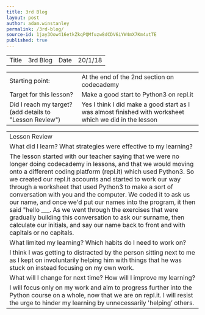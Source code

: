 ```yaml
---
title: 3rd Blog
layout: post
author: adam.winstanley
permalink: /3rd-blog/
source-id: 1jay3Oow416etkZkqPQMfuzw8dCDV6iYW4mX7Km4utTE
published: true
---
```

<table>
  <tr>
    <td>Title</td>
    <td>3rd Blog</td>
    <td>Date</td>
    <td>20/1/18</td>
  </tr>
</table>


<table>
  <tr>
    <td>Starting point:</td>
    <td>At the end of the 2nd section on codecademy</td>
  </tr>
  <tr>
    <td>Target for this lesson?</td>
    <td>Make a good start to Python3 on repl.it</td>
  </tr>
  <tr>
    <td>Did I reach my target? 
(add details to "Lesson Review")</td>
    <td>Yes I think I did make a good start as I was almost finished with worksheet which we did in the lesson</td>
  </tr>
</table>


<table>
  <tr>
    <td>Lesson Review</td>
  </tr>
  <tr>
    <td>What did I learn? What strategies were effective to my learning? </td>
  </tr>
  <tr>
    <td>The lesson started with our teacher saying that we were no longer doing codecademy in lessons, and that we would moving onto a different coding platform (repl.it) which used Python3. So we created our repl.it accounts and started to work our way through a worksheet that used Python3 to make a sort of conversation with you and the computer. We coded it to ask us our name, and once we'd put our names into the program, it then said "hello ___. As we went through the exercises that were gradually building this conversation to ask our surname, then calculate our initials, and say our name back to front and with capitals or no capitals. 

</td>
  </tr>
  <tr>
    <td>What limited my learning? Which habits do I need to work on? </td>
  </tr>
  <tr>
    <td>I think I was getting to distracted by the person sitting next to me as I kept on involuntarily helping him with things that he was stuck on instead focusing on my own work.</td>
  </tr>
  <tr>
    <td>What will I change for next time? How will I improve my learning?</td>
  </tr>
  <tr>
    <td>I will focus only on my work and aim to progress further into the Python course on a whole, now that we are on repl.it. I will resist the urge to hinder my learning by unnecessarily 'helping’ others. </td>
  </tr>
</table>



